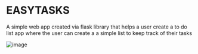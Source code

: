 # EASYTASKS

A simple web app created via flask library that helps a user create a to do list app where the user can create a a simple list to keep track of their tasks


![image](https://user-images.githubusercontent.com/87076645/194383322-39ddfc78-d06a-4721-841e-7a24e1b096ab.png)
